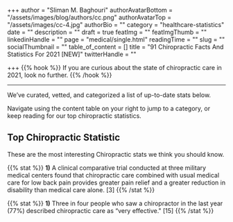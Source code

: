 +++
author = "Sliman M. Baghouri"
authorAvatarBottom = "/assets/images/blog/authors/cc.png"
authorAvatarTop = "/assets/images/cc-4.jpg"
authorBio = ""
category = "healthcare-statistics"
date = ""
description = ""
draft = true
featImg = ""
featImgThumb = ""
linkedinHandle = ""
page = "medical/single.html"
readingTime = ""
slug = ""
socialThumbnail = ""
table_of_content = []
title = "91 Chiropractic Facts And Statistics For 2021 [NEW]"
twitterHandle = ""

+++
{{% hook %}} If you are curious about the state of chiropractic care in 2021, look no further. {{% /hook %}}

***

We’ve curated, vetted, and categorized a list of up-to-date stats below.

Navigate using the content table on your right to jump to a category, or keep reading for our top chiropractic statistics.

## Top Chiropractic Statistic

These are the most interesting Chiropractic stats we think you should know.

{{% stat %}} **1)** A clinical comparative trial conducted at three military medical centers found that chiropractic care combined with usual medical care for low back pain provides greater pain relief and a greater reduction in disability than medical care alone. \[3\] {{% /stat %}}  
  
{{% stat %}} **1)** Three in four people who saw a chiropractor in the last year (77%) described chiropractic care as “very effective."  \[15\] {{% /stat %}}